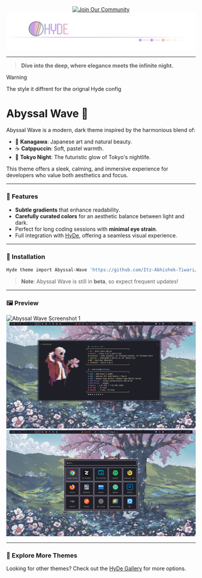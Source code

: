 <div align="center">
    <a href="https://discord.gg/AYbJ9MJez7">
        <img alt="Join Our Community" src="https://img.shields.io/badge/dynamic/json?url=https%3A%2F%2Fdiscordapp.com%2Fapi%2Finvites%2FmT5YqjaJFh%3Fwith_counts%3Dtrue&query=%24.approximate_member_count&suffix=%20members&style=for-the-badge&logo=discord&label=HyDe%20Community&labelColor=7f849c&color=88c0d0">    
    </a>
</div>

<div align="center">
    <img src="https://raw.githubusercontent.com/prasanthrangan/hyprdots/main/Source/assets/hyde_banner.png" alt="HyDe Banner" width="600px">
</div>

---

> **Dive into the deep, where elegance meets the infinite night.**

> [!WARNING]
> The style it diffrent for the orignal Hyde config 

# Abyssal Wave 🌊

Abyssal Wave is a modern, dark theme inspired by the harmonious blend of:

- 🎨 **Kanagawa**: Japanese art and natural beauty.
- ☕ **Catppuccin**: Soft, pastel warmth.
- 🌃 **Tokyo Night**: The futuristic glow of Tokyo's nightlife.

This theme offers a sleek, calming, and immersive experience for developers who value both aesthetics and focus.

---

### 🎯 Features
- **Subtle gradients** that enhance readability.
- **Carefully curated colors** for an aesthetic balance between light and dark.
- Perfect for long coding sessions with **minimal eye strain**.
- Full integration with [HyDe](https://github.com/prasanthrangan/hyprdots), offering a seamless visual experience.

---

### 🚀 Installation

```bash
Hyde theme import Abyssal-Wave 'https://github.com/Itz-Abhishek-Tiwari/Abyssal-Wave'
```

> **Note**: Abyssal Wave is still in **beta**, so expect frequent updates!

---

### 🖼️ Preview

![Abyssal Wave Screenshot 1](./screenshots/Screenshort1.png)
![Abyssal Wave Screenshot 2](./screenshots/Screenshort2.png)
![Abyssal Wave Screenshot 3](./screenshots/screeshort3.png)

---

### 📂 Explore More Themes
Looking for other themes? Check out the [HyDe Gallery](https://github.com/kRHYME7/hyde-gallery) for more options.

